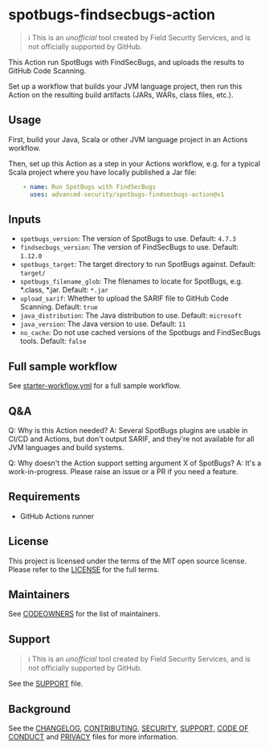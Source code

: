 # spotbugs-findsecbugs-action

> ℹ️ This is an _unofficial_ tool created by Field Security Services, and is not officially supported by GitHub.

This Action run SpotBugs with FindSecBugs, and uploads the results to GitHub Code Scanning.

Set up a workflow that builds your JVM language project, then run this Action on the resulting build artifacts (JARs, WARs, class files, etc.).

## Usage

First, build your Java, Scala or other JVM language project in an Actions workflow.

Then, set up this Action as a step in your Actions workflow, e.g. for a typical Scala project where you have locally published a Jar file:

```yaml
    - name: Run SpotBugs with FindSecBugs
      uses: advanced-security/spotbugs-findsecbugs-action@v1
```

## Inputs

* `spotbugs_version`: The version of SpotBugs to use. Default: `4.7.3`
* `findsecbugs_version`: The version of FindSecBugs to use. Default: `1.12.0`
* `spotbugs_target`: The target directory to run SpotBugs against. Default: `target/`
* `spotbugs_filename_glob`: The filenames to locate for SpotBugs, e.g. *.class, *.jar. Default: `*.jar`
* `upload_sarif`: Whether to upload the SARIF file to GitHub Code Scanning. Default: `true`
* `java_distribution`: The Java distribution to use. Default: `microsoft`
* `java_version`: The Java version to use. Default: `11`
* `no_cache`: Do not use cached versions of the Spotbugs and FindSecBugs tools. Default: `false`

## Full sample workflow

See [starter-workflow.yml](starter-workflow.yml) for a full sample workflow.

## Q&A

Q: Why is this Action needed?
A: Several SpotBugs plugins are usable in CI/CD and Actions, but don't output SARIF, and they're not available for all JVM languages and build systems.

Q: Why doesn't the Action support setting argument X of SpotBugs?
A: It's a work-in-progress. Please raise an issue or a PR if you need a feature.

## Requirements

* GitHub Actions runner

## License

This project is licensed under the terms of the MIT open source license. Please refer to the [LICENSE](LICENSE) for the full terms.

## Maintainers

See [CODEOWNERS](CODEOWNERS) for the list of maintainers.

## Support

> ℹ️ This is an _unofficial_ tool created by Field Security Services, and is not officially supported by GitHub.

See the [SUPPORT](SUPPORT.md) file.

## Background

See the [CHANGELOG](CHANGELOG.md), [CONTRIBUTING](CONTRIBUTING.md), [SECURITY](SECURITY.md), [SUPPORT](SUPPORT.md), [CODE OF CONDUCT](CODE_OF_CONDUCT.md) and [PRIVACY](PRIVACY.md) files for more information.
